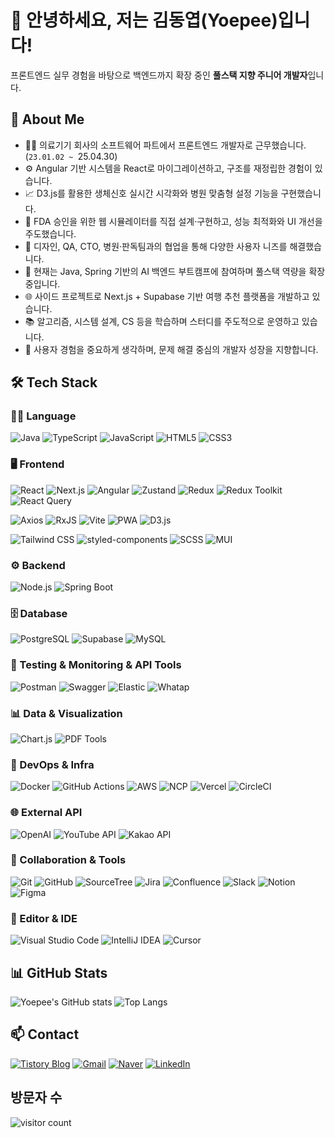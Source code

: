 # 👋 안녕하세요, 저는 김동엽(Yoepee)입니다!
프론트엔드 실무 경험을 바탕으로 백엔드까지 확장 중인 **풀스택 지향 주니어 개발자**입니다.

## 🧠 About Me

- 🧑‍💻 의료기기 회사의 소프트웨어 파트에서 프론트엔드 개발자로 근무했습니다. (`23.01.02 ~ `25.04.30)
- ⚙️ Angular 기반 시스템을 React로 마이그레이션하고, 구조를 재정립한 경험이 있습니다.
- 📈 D3.js를 활용한 생체신호 실시간 시각화와 병원 맞춤형 설정 기능을 구현했습니다.
- 📝 FDA 승인을 위한 웹 시뮬레이터를 직접 설계·구현하고, 성능 최적화와 UI 개선을 주도했습니다.
- 🤝 디자인, QA, CTO, 병원·판독팀과의 협업을 통해 다양한 사용자 니즈를 해결했습니다.
- 🧠 현재는 Java, Spring 기반의 AI 백엔드 부트캠프에 참여하며 풀스택 역량을 확장 중입니다.
- 🌐 사이드 프로젝트로 Next.js + Supabase 기반 여행 추천 플랫폼을 개발하고 있습니다.
- 📚 알고리즘, 시스템 설계, CS 등을 학습하며 스터디를 주도적으로 운영하고 있습니다.
- 🎯 사용자 경험을 중요하게 생각하며, 문제 해결 중심의 개발자 성장을 지향합니다.

## 🛠️ Tech Stack

### 🧑‍💻 Language  
![Java](https://img.shields.io/badge/Java-007396?style=flat&logo=openjdk&logoColor=white)
![TypeScript](https://img.shields.io/badge/TypeScript-3178C6?style=flat&logo=typescript&logoColor=white)
![JavaScript](https://img.shields.io/badge/JavaScript-F7DF1E?style=flat&logo=javascript&logoColor=black)
![HTML5](https://img.shields.io/badge/HTML5-E34F26?style=flat&logo=html5&logoColor=white)
![CSS3](https://img.shields.io/badge/CSS3-1572B6?style=flat&logo=css3&logoColor=white)

### 🖥️ Frontend  
![React](https://img.shields.io/badge/React-20232A?style=flat&logo=react&logoColor=61DAFB)
![Next.js](https://img.shields.io/badge/Next.js-000000?style=flat&logo=nextdotjs&logoColor=white)
![Angular](https://img.shields.io/badge/Angular-DD0031?style=flat&logo=angular&logoColor=white)
![Zustand](https://img.shields.io/badge/Zustand-000000?style=flat&logo=react&logoColor=white)
![Redux](https://img.shields.io/badge/Redux-764ABC?style=flat&logo=redux&logoColor=white)
![Redux Toolkit](https://img.shields.io/badge/Redux_Toolkit-764ABC?style=flat&logo=redux&logoColor=white)
![React Query](https://img.shields.io/badge/React_Query-FF4154?style=flat&logo=reactquery&logoColor=white)

![Axios](https://img.shields.io/badge/Axios-5A29E4?style=flat&logo=axios&logoColor=white)
![RxJS](https://img.shields.io/badge/RxJS-B7178C?style=flat&logo=reactivex&logoColor=white)
![Vite](https://img.shields.io/badge/Vite-646CFF?style=flat&logo=vite&logoColor=white)
![PWA](https://img.shields.io/badge/PWA-5A0FC8?style=flat&logo=pwa&logoColor=white)
![D3.js](https://img.shields.io/badge/D3.js-F9A03C?style=flat&logo=d3dotjs&logoColor=black)

![Tailwind CSS](https://img.shields.io/badge/Tailwind_CSS-06B6D4?style=flat&logo=tailwindcss&logoColor=white)
![styled-components](https://img.shields.io/badge/styled--components-3C3C3C?style=flat&logo=styled-components&logoColor=white)
![SCSS](https://img.shields.io/badge/SCSS-CC6699?style=flat&logo=sass&logoColor=white)
![MUI](https://img.shields.io/badge/MUI-007FFF?style=flat&logo=mui&logoColor=white)

### ⚙️ Backend  
![Node.js](https://img.shields.io/badge/Node.js-339933?style=flat&logo=nodedotjs&logoColor=white)
![Spring Boot](https://img.shields.io/badge/Spring_Boot-6DB33F?style=flat&logo=springboot&logoColor=white)

### 🗄️ Database  
![PostgreSQL](https://img.shields.io/badge/PostgreSQL-4169E1?style=flat&logo=postgresql&logoColor=white)
![Supabase](https://img.shields.io/badge/Supabase-2C2C2C?style=flat&logo=supabase&logoColor=3FCF8E)
![MySQL](https://img.shields.io/badge/MySQL-4479A1?style=flat&logo=mysql&logoColor=white)

### 📡 Testing  & Monitoring & API Tools  
![Postman](https://img.shields.io/badge/Postman-FF6C37?style=flat&logo=postman&logoColor=white)
![Swagger](https://img.shields.io/badge/Swagger-85EA2D?style=flat&logo=swagger&logoColor=black)
![Elastic](https://img.shields.io/badge/Elastic-005571?style=flat&logo=elastic&logoColor=white)
![Whatap](https://img.shields.io/badge/Whatap-2E2E2E?style=flat&logo=monitor&logoColor=white)

### 📊 Data & Visualization  
![Chart.js](https://img.shields.io/badge/Chart.js-FF6384?style=flat&logo=chartdotjs&logoColor=white)
![PDF Tools](https://img.shields.io/badge/PDF--Rendering-html2pdf%20%7C%20pdfmake%20%7C%20canvas--to--pdf-333333?style=flat&logo=adobeacrobatreader&logoColor=white)

### 🚀 DevOps & Infra  
![Docker](https://img.shields.io/badge/Docker-2496ED?style=flat&logo=docker&logoColor=white)
![GitHub Actions](https://img.shields.io/badge/GitHub_Actions-2088FF?style=flat&logo=githubactions&logoColor=white)
![AWS](https://img.shields.io/badge/AWS-232F3E?style=flat&logo=amazonaws&logoColor=white)
![NCP](https://img.shields.io/badge/Naver_Cloud_Platform-03C75A?style=flat&logo=naver&logoColor=white)
![Vercel](https://img.shields.io/badge/Vercel-000000?style=flat&logo=vercel&logoColor=white)
![CircleCI](https://img.shields.io/badge/CircleCI-343434?style=flat&logo=circleci&logoColor=white)

### 🌐 External API  
![OpenAI](https://img.shields.io/badge/OpenAI-2A0A4F?style=flat&logo=openai&logoColor=white)
![YouTube API](https://img.shields.io/badge/YouTube_API-FF0000?style=flat&logo=youtube&logoColor=white)
![Kakao API](https://img.shields.io/badge/Kakao_API-3C1E1E?style=flat&logo=kakaotalk&logoColor=yellow)

### 🤝 Collaboration & Tools  
![Git](https://img.shields.io/badge/Git-F05032?style=flat&logo=git&logoColor=white)
![GitHub](https://img.shields.io/badge/GitHub-181717?style=flat&logo=github&logoColor=white)
![SourceTree](https://img.shields.io/badge/SourceTree-0052CC?style=flat&logo=sourcetree&logoColor=white)
![Jira](https://img.shields.io/badge/Jira-0052CC?style=flat&logo=jira&logoColor=white)
![Confluence](https://img.shields.io/badge/Confluence-172B4D?style=flat&logo=confluence&logoColor=white)
![Slack](https://img.shields.io/badge/Slack-4A154B?style=flat&logo=slack&logoColor=white)
![Notion](https://img.shields.io/badge/Notion-000000?style=flat&logo=notion&logoColor=white)
![Figma](https://img.shields.io/badge/Figma-F24E1E?style=flat&logo=figma&logoColor=white)

### 🧰 Editor & IDE  
![Visual Studio Code](https://img.shields.io/badge/VSCode-007ACC?style=flat&logo=visualstudiocode&logoColor=white)
![IntelliJ IDEA](https://img.shields.io/badge/IntelliJ_IDEA-000000?style=flat&logo=intellijidea&logoColor=white)
![Cursor](https://img.shields.io/badge/Cursor-2E2E2E?style=flat&logo=react&logoColor=white)
## 📊 GitHub Stats
![Yoepee's GitHub stats](https://github-readme-stats.vercel.app/api?username=Yoepee&show_icons=true&theme=tokyonight)
![Top Langs](https://github-readme-stats.vercel.app/api/top-langs/?username=Yoepee&layout=compact&theme=tokyonight)

## 📫 Contact
[![Tistory Blog](https://img.shields.io/badge/Blog-nowsun.tistory.com-orange)](https://nowsun.tistory.com/)
[![Gmail](https://img.shields.io/badge/Gmail-rla9123@gmail.com-D14836?style=flat&logo=gmail&logoColor=white)](mailto:rla9123@gmail.com)
[![Naver](https://img.shields.io/badge/NaverMail-kdy2975@naver.com-03C75A?style=flat&logo=naver&logoColor=white)](mailto:kdy2975@naver.com)
[![LinkedIn](https://img.shields.io/badge/LinkedIn-동엽%20김-0A66C2?style=flat&logo=linkedin&logoColor=white)](https://www.linkedin.com/in/%EB%8F%99%EC%97%BD-%EA%B9%80-556308295/)

## 방문자 수
<img src="https://count.getloli.com/@Yoepee?name=Yoepee&theme=sketch-2&padding=7&offset=0&align=top&scale=1&pixelated=1&darkmode=auto" alt="visitor count"/>

